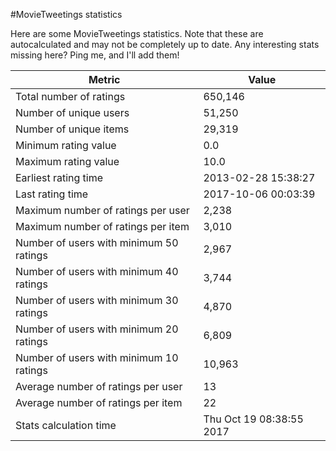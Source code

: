 #MovieTweetings statistics

Here are some MovieTweetings statistics. Note that these are autocalculated and may not be completely up to date. Any interesting stats missing here? Ping me, and I'll add them!

Metric | Value
--- | ---
Total number of ratings                 | 650,146
Number of unique users                  | 51,250
Number of unique items                  | 29,319
Minimum rating value                    | 0.0
Maximum rating value                    | 10.0
Earliest rating time                    | 2013-02-28 15:38:27
Last rating time                        | 2017-10-06 00:03:39
Maximum number of ratings per user      | 2,238
Maximum number of ratings per item      | 3,010
Number of users with minimum 50 ratings | 2,967
Number of users with minimum 40 ratings | 3,744
Number of users with minimum 30 ratings | 4,870
Number of users with minimum 20 ratings | 6,809
Number of users with minimum 10 ratings | 10,963
Average number of ratings per user      | 13
Average number of ratings per item      | 22
Stats calculation time                  | Thu Oct 19 08:38:55 2017

